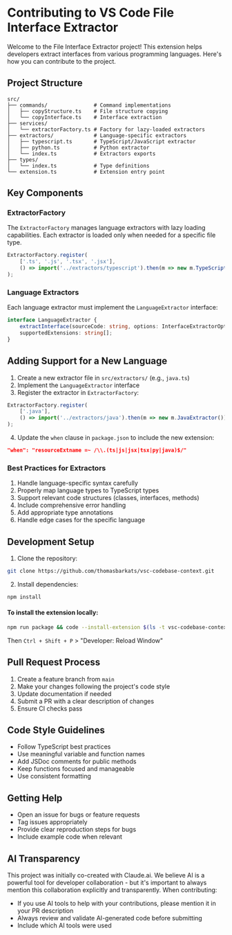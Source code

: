 # Contributing to VS Code File Interface Extractor

Welcome to the File Interface Extractor project! This extension helps developers extract interfaces from various programming languages. Here's how you can contribute to the project.

## Project Structure

```
src/
├── commands/               # Command implementations
│   ├── copyStructure.ts    # File structure copying
│   └── copyInterface.ts    # Interface extraction
├── services/
│   └── extractorFactory.ts # Factory for lazy-loaded extractors
├── extractors/             # Language-specific extractors
│   ├── typescript.ts       # TypeScript/JavaScript extractor
│   ├── python.ts           # Python extractor
│   └── index.ts            # Extractors exports
├── types/
│   └── index.ts            # Type definitions
└── extension.ts            # Extension entry point
```

## Key Components

### ExtractorFactory

The `ExtractorFactory` manages language extractors with lazy loading capabilities. Each extractor is loaded only when needed for a specific file type.

```typescript
ExtractorFactory.register(
    ['.ts', '.js', '.tsx', '.jsx'], 
    () => import('../extractors/typescript').then(m => new m.TypeScriptExtractor())
);
```

### Language Extractors

Each language extractor must implement the `LanguageExtractor` interface:

```typescript
interface LanguageExtractor {
    extractInterface(sourceCode: string, options: InterfaceExtractorOptions): string;
    supportedExtensions: string[];
}
```

## Adding Support for a New Language

1. Create a new extractor file in `src/extractors/` (e.g., `java.ts`)
2. Implement the `LanguageExtractor` interface
3. Register the extractor in `ExtractorFactory`:
```typescript
ExtractorFactory.register(
    ['.java'],
    () => import('../extractors/java').then(m => new m.JavaExtractor())
);
```
4. Update the `when` clause in `package.json` to include the new extension:
```json
"when": "resourceExtname =~ /\\.(ts|js|jsx|tsx|py|java)$/"
```

### Best Practices for Extractors

1. Handle language-specific syntax carefully
2. Properly map language types to TypeScript types
3. Support relevant code structures (classes, interfaces, methods)
4. Include comprehensive error handling
5. Add appropriate type annotations
6. Handle edge cases for the specific language

## Development Setup

1. Clone the repository:
```bash
git clone https://github.com/thomasbarkats/vsc-codebase-context.git
```

2. Install dependencies:
```bash
npm install
```

#### To install the extension locally:
```bash
npm run package && code --install-extension $(ls -t vsc-codebase-context-*.vsix | head -n 1)
```
Then `Ctrl + Shift + P` >  "Developer: Reload Window"

## Pull Request Process

1. Create a feature branch from `main`
2. Make your changes following the project's code style
4. Update documentation if needed
5. Submit a PR with a clear description of changes
6. Ensure CI checks pass

## Code Style Guidelines

- Follow TypeScript best practices
- Use meaningful variable and function names
- Add JSDoc comments for public methods
- Keep functions focused and manageable
- Use consistent formatting

## Getting Help

- Open an issue for bugs or feature requests
- Tag issues appropriately
- Provide clear reproduction steps for bugs
- Include example code when relevant

## AI Transparency
This project was initially co-created with Claude.ai. We believe AI is a powerful tool for developer collaboration - but it's important to always mention this collaboration explicitly and transparently. When contributing:
- If you use AI tools to help with your contributions, please mention it in your PR description
- Always review and validate AI-generated code before submitting
- Include which AI tools were used
